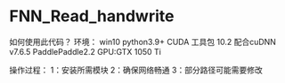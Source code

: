 # FNN_Read_handwrite
如何使用此代码？
环境：
win10
python3.9+
CUDA 工具包 10.2 配合cuDNN v7.6.5
PaddlePaddle2.2
GPU:GTX 1050 Ti

操作过程：
1：安装所需模块
2：确保网络畅通
3：部分路径可能需要修改
